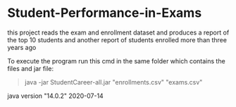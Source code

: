 # Student-Performance-in-Exams
this project reads the exam and enrollment dataset and produces a report of the top 10 students and another report of students enrolled more than three years ago

To execute the program run this cmd in the same folder which contains the files and jar file:
 > java -jar StudentCareer-all.jar "enrollments.csv" "exams.csv"


java version "14.0.2" 2020-07-14
